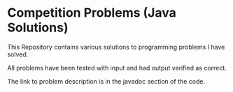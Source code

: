 Competition Problems (Java Solutions)
===================

This Repository contains various solutions to programming problems I have solved.

All problems have been tested with input and had output varified as correct.

The link to problem description is in the javadoc section of the code.
